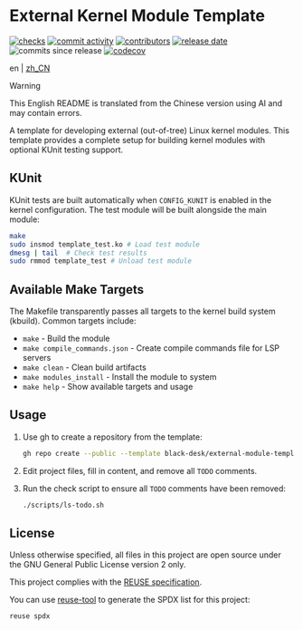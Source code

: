 <!--
SPDX-FileCopyrightText: 2025 Chen Linxuan <me@black-desk.cn>

SPDX-License-Identifier: GPL-2.0-only
-->

<!-- TODO: Update project name -->

# External Kernel Module Template

[![checks][badge-shields-io-checks]][actions]
[![commit activity][badge-shields-io-commit-activity]][commits]
[![contributors][badge-shields-io-contributors]][contributors]
[![release date][badge-shields-io-release-date]][releases]
![commits since release][badge-shields-io-commits-since-release]
[![codecov][badge-shields-io-codecov]][codecov]

<!-- TODO: Update project links -->

[badge-shields-io-checks]:
  https://img.shields.io/github/check-runs/black-desk/external-module-template/master

<!-- TODO: Update project links -->

[actions]: https://github.com/black-desk/external-module-template/actions

<!-- TODO: Update project links -->

[badge-shields-io-commit-activity]:
  https://img.shields.io/github/commit-activity/w/black-desk/external-module-template/master

<!-- TODO: Update project links -->

[commits]: https://github.com/black-desk/external-module-template/commits/master

<!-- TODO: Update project links -->

[badge-shields-io-contributors]:
  https://img.shields.io/github/contributors/black-desk/external-module-template

<!-- TODO: Update project links -->

[contributors]: https://github.com/black-desk/external-module-template/graphs/contributors

<!-- TODO: Update project links -->

[badge-shields-io-release-date]:
  https://img.shields.io/github/release-date/black-desk/external-module-template

<!-- TODO: Update project links -->

[releases]: https://github.com/black-desk/external-module-template/releases

<!-- TODO: Update project links -->

[badge-shields-io-commits-since-release]:
  https://img.shields.io/github/commits-since/black-desk/external-module-template/latest

<!-- TODO: Update project links -->

[badge-shields-io-codecov]:
  https://codecov.io/github/black-desk/external-module-template/graph/badge.svg?token=6TSVGQ4L9X
[codecov]: https://codecov.io/github/black-desk/external-module-template

en | [zh_CN](README.zh_CN.md)

> [!WARNING]
>
> This English README is translated from the Chinese version using AI and may
> contain errors.

<!-- TODO: Add project description -->

A template for developing external (out-of-tree) Linux kernel modules.
This template provides a complete setup for building kernel modules
with optional KUnit testing support.

## KUnit

KUnit tests are built automatically when `CONFIG_KUNIT` is enabled in the kernel configuration. The test module will be built alongside the main module:

```bash
make
sudo insmod template_test.ko # Load test module
dmesg | tail  # Check test results
sudo rmmod template_test # Unload test module
```

## Available Make Targets

The Makefile transparently passes all targets to the kernel build system (kbuild). Common targets include:

- `make` - Build the module
- `make compile_commands.json` - Create compile commands file for LSP servers
- `make clean` - Clean build artifacts
- `make modules_install` - Install the module to system
- `make help` - Show available targets and usage

## Usage

<!-- TODO: Add project usage instructions -->

1. Use gh to create a repository from the template:

   ```bash
   gh repo create --public --template black-desk/external-module-template
   ```

2. Edit project files, fill in content, and remove all `TODO` comments.

3. Run the check script to ensure all `TODO` comments have been removed:

   ```bash
   ./scripts/ls-todo.sh
   ```

## License

Unless otherwise specified, all files in this project are open source under the
GNU General Public License version 2 only.

This project complies with the [REUSE specification].

You can use [reuse-tool](https://github.com/fsfe/reuse-tool) to generate the
SPDX list for this project:

```bash
reuse spdx
```

[REUSE specification]: https://reuse.software/spec-3.3/
